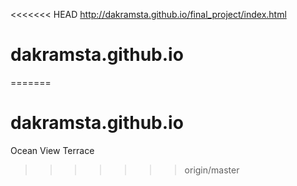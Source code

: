 <<<<<<< HEAD
http://dakramsta.github.io/final_project/index.html

# dakramsta.github.io
=======
# dakramsta.github.io
Ocean View Terrace
>>>>>>> origin/master
